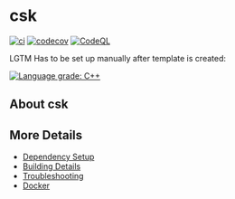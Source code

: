 # csk

[![ci](https://github.com/vicobill/csk/actions/workflows/ci.yml/badge.svg)](https://github.com/vicobill/csk/actions/workflows/ci.yml)
[![codecov](https://codecov.io/gh/vicobill/csk/branch/main/graph/badge.svg)](https://codecov.io/gh/vicobill/csk)
[![CodeQL](https://github.com/vicobill/csk/actions/workflows/codeql-analysis.yml/badge.svg)](https://github.com/vicobill/csk/actions/workflows/codeql-analysis.yml)

LGTM Has to be set up manually after template is created:

[![Language grade: C++](https://img.shields.io/lgtm/grade/cpp/github/vicobill/csk)](https://lgtm.com/projects/g/vicobill/csk/context:cpp)

## About csk



## More Details

 * [Dependency Setup](README_dependencies.md)
 * [Building Details](README_building.md)
 * [Troubleshooting](README_troubleshooting.md)
 * [Docker](README_docker.md)
